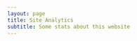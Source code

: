 ```yaml
---
layout: page
title: Site Analytics
subtitle: Some stats about this website
---
```

<body>
<script type="text/javascript" src="//rf.revolvermaps.com/0/0/6.js?i=56xqlkev981&amp;m=7&amp;c=e63100&amp;cr1=ffffff&amp;f=arial&amp;l=0&amp;bv=90&amp;lx=-420&amp;ly=420&amp;hi=20&amp;he=7&amp;hc=a8ddff&amp;rs=80" async="async"></script>
</body>
